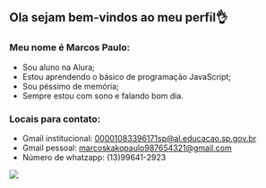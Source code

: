 ## Ola sejam bem-vindos ao meu perfil👌

### Meu nome é Marcos Paulo:
- Sou aluno na Alura;
- Estou aprendendo o básico de programação JavaScript;
- Sou péssimo de memória;
- Sempre estou com sono e falando bom dia.

### Locais para contato:
- Gmail institucional: 00001083396171sp@al.educacao.sp.gov.br
- Gmail pessoal: marcoskakopaulo987654321@gmail.com
- Número de whatzapp: (13)99641-2923

![](https://media1.tenor.com/m/NNkvFbo36loAAAAC/elmo-burning.gif)
